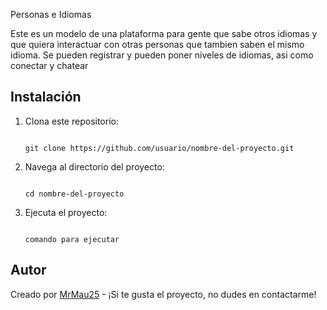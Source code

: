 Personas e Idiomas

Este es un modelo de una plataforma para gente que sabe otros idiomas y que quiera interactuar con otras personas que tambien saben el mismo idioma. Se pueden registrar y pueden poner niveles de idiomas, asi como conectar y chatear

## Instalación

1. Clona este repositorio:

    ```

    git clone https://github.com/usuario/nombre-del-proyecto.git

    ```

2. Navega al directorio del proyecto:

    ```

    cd nombre-del-proyecto

    ```

3. Ejecuta el proyecto:

    ```

    comando para ejecutar

    ```

## Autor

Creado por [MrMau25](https://github.com/MrMau25) - ¡Si te gusta el proyecto, no dudes en contactarme!